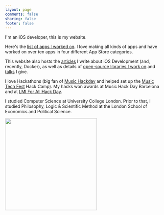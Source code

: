 ```yaml
---
layout: page
comments: false
sharing: false
footer: false
---
```


I'm an iOS developer, this is my website.

Here's the [list of apps I worked on](/apps). I love making all kinds of apps and have worked on over ten apps in four different App Store categories. 

This website also hosts the [articles](/articles) I write about iOS Development (and, recently, Docker), as well as details of [open-source libraries I work on](/libraries) and [talks](/talks) I give. 

I love Hackathons (big fan of [Music Hackday](http://new.musichackday.org/) and helped set up the [Music Tech Fest](http://musictechfest.net/) Hack Camp). My hacks won awards at Music Hack Day Barcelona and at [LMI For All Hack Day](http://rewiredstate.org/hacks/lmi-4-all-modding-day). 

I studied Computer Science at University College London. Prior to that, I studied Philosophy, Logic & Scientific Method at the London School of Economics and Political Science. 

<img style="float: center;" width="300" src="https://i.imgur.com/Ssr0ulo.jpg">
